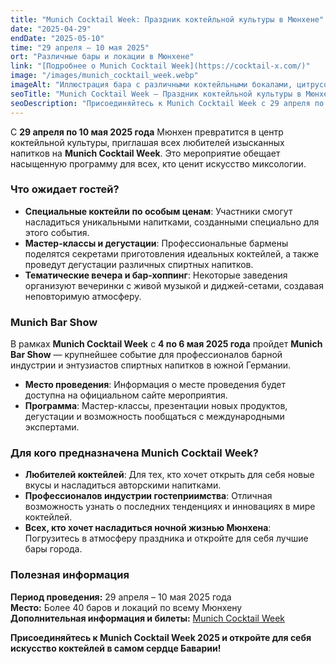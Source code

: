 ```yaml
---
title: "Munich Cocktail Week: Праздник коктейльной культуры в Мюнхене"
date: "2025-04-29"
endDate: "2025-05-10"
time: "29 апреля – 10 мая 2025"
ort: "Различные бары и локации в Мюнхене"
link: "[Подробнее о Munich Cocktail Week](https://cocktail-x.com/)"
image: "/images/munich_cocktail_week.webp"
imageAlt: "Иллюстрация бара с различными коктейльными бокалами, цитрусовыми и бутылками – стилизованная сцена для Munich Cocktail Week"
seoTitle: "Munich Cocktail Week – Праздник коктейльной культуры в Мюнхене"
seoDescription: "Присоединяйтесь к Munich Cocktail Week с 29 апреля по 10 мая 2025 года в Мюнхене. Наслаждайтесь уникальными коктейлями и мероприятиями в лучших барах и локациях города."
---
```


С **29 апреля по 10 мая 2025 года** Мюнхен превратится в центр коктейльной культуры, приглашая всех любителей изысканных напитков на **Munich Cocktail Week**. Это мероприятие обещает насыщенную программу для всех, кто ценит искусство миксологии.

### Что ожидает гостей?
- **Специальные коктейли по особым ценам**: Участники смогут насладиться уникальными напитками, созданными специально для этого события.
- **Мастер-классы и дегустации**: Профессиональные бармены поделятся секретами приготовления идеальных коктейлей, а также проведут дегустации различных спиртных напитков.
- **Тематические вечера и бар-хоппинг**: Некоторые заведения организуют вечеринки с живой музыкой и диджей-сетами, создавая неповторимую атмосферу.

### Munich Bar Show
В рамках **Munich Cocktail Week** с **4 по 6 мая 2025 года** пройдет **Munich Bar Show** — крупнейшее событие для профессионалов барной индустрии и энтузиастов спиртных напитков в южной Германии.

- **Место проведения**: Информация о месте проведения будет доступна на официальном сайте мероприятия.
- **Программа**: Мастер-классы, презентации новых продуктов, дегустации и возможность пообщаться с международными экспертами.

### Для кого предназначена Munich Cocktail Week?
- **Любителей коктейлей**: Для тех, кто хочет открыть для себя новые вкусы и насладиться авторскими напитками.
- **Профессионалов индустрии гостеприимства**: Отличная возможность узнать о последних тенденциях и инновациях в мире коктейлей.
- **Всех, кто хочет насладиться ночной жизнью Мюнхена**: Погрузитесь в атмосферу праздника и откройте для себя лучшие бары города.

### Полезная информация
**Период проведения:** 29 апреля – 10 мая 2025 года  
**Место:** Более 40 баров и локаций по всему Мюнхену  
**Дополнительная информация и билеты:** [Munich Cocktail Week](https://cocktail-x.onepage.me/munich-cocktail-week)

**Присоединяйтесь к Munich Cocktail Week 2025 и откройте для себя искусство коктейлей в самом сердце Баварии!**
